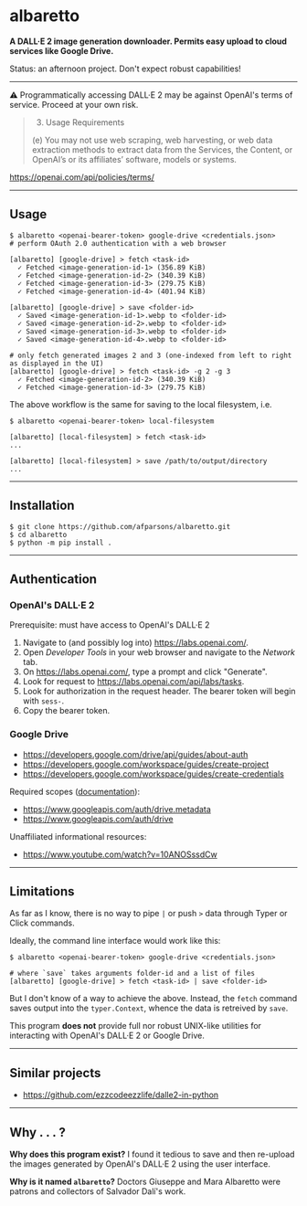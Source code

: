 # albaretto

**A DALL·E 2 image generation downloader. Permits easy upload to cloud services like Google Drive.**

Status: an afternoon project. Don't expect robust capabilities! 

---

⚠️ Programmatically accessing DALL·E 2 may be against OpenAI's terms of service. Proceed at your own risk.

> 3. Usage Requirements
> 
> (e) You may not use web scraping, web harvesting, or web data extraction methods to extract data from the Services, the Content, or OpenAI’s or its affiliates’ software, models or systems.

https://openai.com/api/policies/terms/

---

## Usage

```shell
$ albaretto <openai-bearer-token> google-drive <credentials.json>
# perform OAuth 2.0 authentication with a web browser

[albaretto] [google-drive] > fetch <task-id>
  ✓ Fetched <image-generation-id-1> (356.89 KiB)
  ✓ Fetched <image-generation-id-2> (340.39 KiB)
  ✓ Fetched <image-generation-id-3> (279.75 KiB)
  ✓ Fetched <image-generation-id-4> (401.94 KiB)

[albaretto] [google-drive] > save <folder-id>
  ✓ Saved <image-generation-id-1>.webp to <folder-id>
  ✓ Saved <image-generation-id-2>.webp to <folder-id>
  ✓ Saved <image-generation-id-3>.webp to <folder-id>
  ✓ Saved <image-generation-id-4>.webp to <folder-id>

# only fetch generated images 2 and 3 (one-indexed from left to right as displayed in the UI)
[albaretto] [google-drive] > fetch <task-id> -g 2 -g 3
  ✓ Fetched <image-generation-id-2> (340.39 KiB)
  ✓ Fetched <image-generation-id-3> (279.75 KiB)
```

The above workflow is the same for saving to the local filesystem, i.e.

```shell
$ albaretto <openai-bearer-token> local-filesystem

[albaretto] [local-filesystem] > fetch <task-id>
...

[albaretto] [local-filesystem] > save /path/to/output/directory
...
```

---

## Installation

```shell
$ git clone https://github.com/afparsons/albaretto.git
$ cd albaretto
$ python -m pip install .
```

---

## Authentication

### OpenAI's DALL·E 2

Prerequisite: must have access to OpenAI's DALL·E 2 

1. Navigate to (and possibly log into) https://labs.openai.com/.
2. Open *Developer Tools* in your web browser and navigate to the *Network* tab.
3. On https://labs.openai.com/, type a prompt and click "Generate".
4. Look for request to https://labs.openai.com/api/labs/tasks.
5. Look for authorization in the request header. The bearer token will begin with `sess-`.
6. Copy the bearer token.

### Google Drive
 
- https://developers.google.com/drive/api/guides/about-auth
- https://developers.google.com/workspace/guides/create-project
- https://developers.google.com/workspace/guides/create-credentials

Required scopes ([documentation](https://developers.google.com/identity/protocols/oauth2/scopes#drive)):

- https://www.googleapis.com/auth/drive.metadata
- https://www.googleapis.com/auth/drive

Unaffiliated informational resources:
- https://www.youtube.com/watch?v=10ANOSssdCw

---

## Limitations

As far as I know, there is no way to pipe `|` or push `>` data through Typer or Click commands.

Ideally, the command line interface would work like this:

```shell
$ albaretto <openai-bearer-token> google-drive <credentials.json>

# where `save` takes arguments folder-id and a list of files
[albaretto] [google-drive] > fetch <task-id> | save <folder-id>
```

But I don't know of a way to achieve the above. Instead, the `fetch` command saves output into the `typer.Context`, whence the data is retreived by `save`.

This program **does not** provide full nor robust UNIX-like utilities for interacting with OpenAI's DALL·E 2 or Google Drive.

---

## Similar projects

- https://github.com/ezzcodeezzlife/dalle2-in-python

---

## Why . . . ?

**Why does this program exist?** I found it tedious to save and then re-upload the images generated by OpenAI's DALL·E 2 using the user interface.

**Why is it named `albaretto`?** Doctors Giuseppe and Mara Albaretto were patrons and collectors of Salvador Dalí's work.